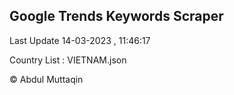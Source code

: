 

## Google Trends Keywords Scraper 
 
Last Update 14-03-2023 , 11:46:17

Country List :
VIETNAM.json



© Abdul Muttaqin 
